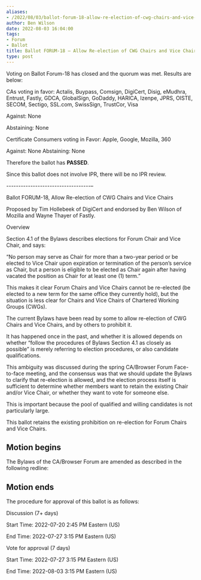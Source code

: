 ```yaml
---
aliases:
- /2022/08/03/ballot-forum-18-allow-re-election-of-cwg-chairs-and-vice-chairs/
author: Ben Wilson
date: 2022-08-03 16:04:00
tags:
- Forum
- Ballot
title: Ballot FORUM-18 – Allow Re-election of CWG Chairs and Vice Chairs
type: post
---
```


Voting on Ballot Forum-18 has closed and the quorum was met. Results are below:

CAs voting in favor: Actalis, Buypass, Comsign, DigiCert, Disig, eMudhra, Entrust, Fastly, GDCA, GlobalSign, GoDaddy, HARICA, Izenpe, JPRS, OISTE, SECOM, Sectigo, SSL.com, SwissSign, TrustCor, Visa

Against: None

Abstaining: None

Certificate Consumers voting in Favor: Apple, Google, Mozilla, 360

Against: None
Abstaining: None

Therefore the ballot has **PASSED**.

Since this ballot does not involve IPR, there will be no IPR review.

-----------------------------------–

Ballot FORUM-18, Allow Re-election of CWG Chairs and Vice Chairs

Proposed by Tim Hollebeek of DigiCert and endorsed by Ben Wilson of Mozilla and Wayne Thayer of Fastly.

Overview

Section 4.1 of the Bylaws describes elections for Forum Chair and Vice Chair, and says:

“No person may serve as Chair for more than a two-year period or be elected to Vice Chair upon expiration or termination of the person’s service as Chair, but a person is eligible to be elected as Chair again after having vacated the position as Chair for at least one (1) term.”

This makes it clear Forum Chairs and Vice Chairs cannot be re-elected (be elected to a new term for the same office they currently hold), but the situation is less clear for Chairs and Vice Chairs of Chartered Working Groups (CWGs).

The current Bylaws have been read by some to allow re-election of CWG Chairs and Vice Chairs, and by others to prohibit it.

It has happened once in the past, and whether it is allowed depends on whether “follow the procedures of Bylaws Section 4.1 as closely as possible” is merely referring to election procedures, or also candidate qualifications.

This ambiguity was discussed during the spring CA/Browser Forum Face-to-face meeting, and the consensus was that we should update the Bylaws to clarify that re-election is allowed, and the election process itself is sufficient to determine whether members want to retain the existing Chair and/or Vice Chair, or whether they want to vote for someone else.

This is important because the pool of qualified and willing candidates is not particularly large.

This ballot retains the existing prohibition on re-election for Forum Chairs and Vice Chairs.

## Motion begins

The Bylaws of the CA/Browser Forum are amended as described in the following redline:

## Motion ends

The procedure for approval of this ballot is as follows:

Discussion (7+ days)

Start Time: 2022-07-20 2:45 PM Eastern (US)

End Time: 2022-07-27 3:15 PM Eastern (US)

Vote for approval (7 days)

Start Time: 2022-07-27 3:15 PM Eastern (US)

End Time: 2022-08-03 3:15 PM Eastern (US)